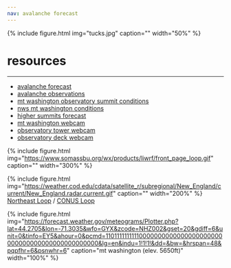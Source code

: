 ```yaml
---
nav: avalanche forecast
---
```


{% include figure.html img="tucks.jpg" caption="" width="50%" %}

# resources
--------

* [avalanche forecast](https://www.mountwashingtonavalanchecenter.org/forecasts/#/presidential-range)
* [avalanche observations](https://www.mountwashingtonavalanchecenter.org/observations/#/view)
* [mt washington observatory summit conditions](https://www.mountwashington.org/experience-the-weather/current-summit-conditions.aspx)
* [nws mt washington conditions](https://forecast.weather.gov/MapClick.php?lat=44.27049000000005&lon=-71.30345999999997)
* [higher summits forecast](https://www.mountwashington.org/experience-the-weather/higher-summit-forecast.aspx)
* [mt washington webcam](https://www.youtube.com/watch?v=p24ghWgdpew)
* [observatory tower webcam](https://www.youtube.com/watch?v=5qVHjf7hKZU)
* [observatory deck webcam](https://www.youtube.com/watch?v=RUN2G9r136c)  

{% include figure.html img="https://www.somassbu.org/wx/products/liwrf/front_page_loop.gif" caption="" width="300%" %}

{% include figure.html img="https://weather.cod.edu/cdata/satellite_r/subregional/New_England/current/New_England.radar.current.gif" caption="" width="200%" %}
[Northeast Loop](https://weather.cod.edu/satrad/?parms=subregional-New_England-comp_radar-48-0-100-1&checked=map&colorbar=undefined) / 
[CONUS Loop](https://weather.cod.edu/satrad/?parms=continental-conus-comp_radar-48-0-100-1&checked=map&colorbar=undefined)

{% include figure.html img="https://forecast.weather.gov/meteograms/Plotter.php?lat=44.2705&lon=-71.3035&wfo=GYX&zcode=NHZ002&gset=20&gdiff=6&unit=0&tinfo=EY5&ahour=0&pcmd=11011111111110000000000000000000000000000000000000000000000&lg=en&indu=1!1!1!&dd=&bw=&hrspan=48&pqpfhr=6&psnwhr=6" caption="mt washington (elev. 5650ft)" width="100%" %}
